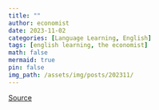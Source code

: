 ```yaml
---
title: ""
author: economist
date: 2023-11-02
categories: [Language Learning, English]
tags: [english learning, the economist]
math: false
mermaid: true
pin: false
img_path: /assets/img/posts/202311/
---
```








[Source](https://www.economist.com/the-americas/2023/11/02/canadians-are-starting-to-sour-on-migration)



